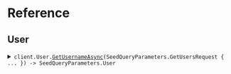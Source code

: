 # Reference
## User
<details><summary><code>client.User.<a href="/src/SeedQueryParameters/User/UserClient.cs">GetUsernameAsync</a>(SeedQueryParameters.GetUsersRequest { ... }) -> SeedQueryParameters.User</code></summary>
<dl>
<dd>

#### 🔌 Usage

<dl>
<dd>

<dl>
<dd>

```csharp
await client.User.GetUsernameAsync(
    new SeedQueryParameters.GetUsersRequest
    {
        Limit = 1,
        Id = "d5e9c84f-c2b2-4bf4-b4b0-7ffd7a9ffc32",
        Date = new DateOnly(2023, 1, 15),
        Deadline = new DateTime(2024, 01, 15, 09, 30, 00, 000),
        Bytes = "SGVsbG8gd29ybGQh",
        User = new SeedQueryParameters.User
        {
            Name = "name",
            Tags = new List<string>() { "tags", "tags" },
        },
        UserList = new List<SeedQueryParameters.User>()
        {
            new SeedQueryParameters.User
            {
                Name = "name",
                Tags = new List<string>() { "tags", "tags" },
            },
            new SeedQueryParameters.User
            {
                Name = "name",
                Tags = new List<string>() { "tags", "tags" },
            },
        },
        OptionalDeadline = new DateTime(2024, 01, 15, 09, 30, 00, 000),
        KeyValue = new Dictionary<string, string>() { { "keyValue", "keyValue" } },
        OptionalString = "optionalString",
        NestedUser = new SeedQueryParameters.NestedUser
        {
            Name = "name",
            User = new SeedQueryParameters.User
            {
                Name = "name",
                Tags = new List<string>() { "tags", "tags" },
            },
        },
        OptionalUser = new SeedQueryParameters.User
        {
            Name = "name",
            Tags = new List<string>() { "tags", "tags" },
        },
        ExcludeUser =
        [
            new SeedQueryParameters.User
            {
                Name = "name",
                Tags = new List<string>() { "tags", "tags" },
            },
        ],
        Filter = ["filter"],
    }
);
```
</dd>
</dl>
</dd>
</dl>

#### ⚙️ Parameters

<dl>
<dd>

<dl>
<dd>

**request:** `SeedQueryParameters.GetUsersRequest` 
    
</dd>
</dl>
</dd>
</dl>


</dd>
</dl>
</details>
